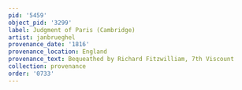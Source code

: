 ```yaml
---
pid: '5459'
object_pid: '3299'
label: Judgment of Paris (Cambridge)
artist: janbrueghel
provenance_date: '1816'
provenance_location: England
provenance_text: Bequeathed by Richard Fitzwilliam, 7th Viscount
collection: provenance
order: '0733'
---
```

